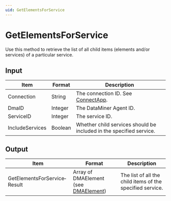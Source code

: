 ```yaml
---
uid: GetElementsForService
---
```


# GetElementsForService

Use this method to retrieve the list of all child items (elements and/or services) of a particular service.

## Input

| Item            | Format  | Description                                                                 |
|-----------------|---------|-----------------------------------------------------------------------------|
| Connection      | String  | The connection ID. See [ConnectApp](xref:ConnectApp).                        |
| DmaID           | Integer | The DataMiner Agent ID.                                                     |
| ServiceID       | Integer | The service ID.                                                             |
| IncludeServices | Boolean | Whether child services should be included in the specified service. |

## Output

| Item                         | Format                                                                         | Description                                               |
|------------------------------|--------------------------------------------------------------------------------|-----------------------------------------------------------|
| GetElementsForService­Result | Array of DMAElement (see [DMAElement](xref:DMAElement)) | The list of all the child items of the specified service. |
